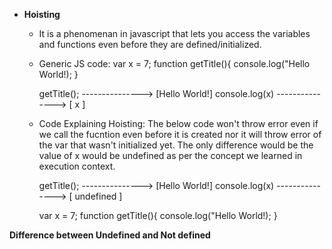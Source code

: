 - **Hoisting**
    - It is a phenomenan in javascript that lets you access the variables and functions even before they are defined/initialized.
    - Generic JS code:
        var x = 7;
        function getTitle(){
            console.log("Hello World!);
        }

        getTitle();      ---------------> [Hello World!]
        console.log(x)   ---------------> [ x ]   

    - Code Explaining Hoisting: The below code won't throw error even if we call the fucntion even before it is created nor it will throw error of the var that wasn't initialized yet. The only difference would be the value of x would be undefined as per the concept we learned in execution context. 

        getTitle();      ---------------> [Hello World!]
        console.log(x)   ---------------> [ undefined ]

        var x = 7;
        function getTitle(){
            console.log("Hello World!);
        }

**Difference between Undefined and Not defined**